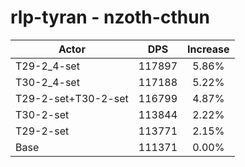 # rlp-tyran - nzoth-cthun
| Actor | DPS | Increase |
|---|:---:|:---:|
|T29-2_4-set|117897|5.86%|
|T30-2_4-set|117188|5.22%|
|T29-2-set+T30-2-set|116799|4.87%|
|T30-2-set|113844|2.22%|
|T29-2-set|113771|2.15%|
|Base|111371|0.00%|
